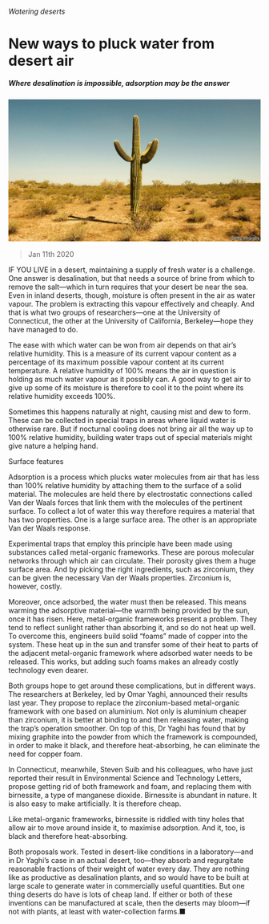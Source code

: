 ###### Watering deserts

# New ways to pluck water from desert air 

##### Where desalination is impossible, adsorption may be the answer 

![image](images/20200111_STP502.jpg) 

> Jan 11th 2020 

IF YOU LIVE in a desert, maintaining a supply of fresh water is a challenge. One answer is desalination, but that needs a source of brine from which to remove the salt—which in turn requires that your desert be near the sea. Even in inland deserts, though, moisture is often present in the air as water vapour. The problem is extracting this vapour effectively and cheaply. And that is what two groups of researchers—one at the University of Connecticut, the other at the University of California, Berkeley—hope they have managed to do.

The ease with which water can be won from air depends on that air’s relative humidity. This is a measure of its current vapour content as a percentage of its maximum possible vapour content at its current temperature. A relative humidity of 100% means the air in question is holding as much water vapour as it possibly can. A good way to get air to give up some of its moisture is therefore to cool it to the point where its relative humidity exceeds 100%.


Sometimes this happens naturally at night, causing mist and dew to form. These can be collected in special traps in areas where liquid water is otherwise rare. But if nocturnal cooling does not bring air all the way up to 100% relative humidity, building water traps out of special materials might give nature a helping hand.

Surface features

Adsorption is a process which plucks water molecules from air that has less than 100% relative humidity by attaching them to the surface of a solid material. The molecules are held there by electrostatic connections called Van der Waals forces that link them with the molecules of the pertinent surface. To collect a lot of water this way therefore requires a material that has two properties. One is a large surface area. The other is an appropriate Van der Waals response.

Experimental traps that employ this principle have been made using substances called metal-organic frameworks. These are porous molecular networks through which air can circulate. Their porosity gives them a huge surface area. And by picking the right ingredients, such as zirconium, they can be given the necessary Van der Waals properties. Zirconium is, however, costly.

Moreover, once adsorbed, the water must then be released. This means warming the adsorptive material—the warmth being provided by the sun, once it has risen. Here, metal-organic frameworks present a problem. They tend to reflect sunlight rather than absorbing it, and so do not heat up well. To overcome this, engineers build solid “foams” made of copper into the system. These heat up in the sun and transfer some of their heat to parts of the adjacent metal-organic framework where adsorbed water needs to be released. This works, but adding such foams makes an already costly technology even dearer.

Both groups hope to get around these complications, but in different ways. The researchers at Berkeley, led by Omar Yaghi, announced their results last year. They propose to replace the zirconium-based metal-organic framework with one based on aluminium. Not only is aluminium cheaper than zirconium, it is better at binding to and then releasing water, making the trap’s operation smoother. On top of this, Dr Yaghi has found that by mixing graphite into the powder from which the framework is compounded, in order to make it black, and therefore heat-absorbing, he can eliminate the need for copper foam.

In Connecticut, meanwhile, Steven Suib and his colleagues, who have just reported their result in Environmental Science and Technology Letters, propose getting rid of both framework and foam, and replacing them with birnessite, a type of manganese dioxide. Birnessite is abundant in nature. It is also easy to make artificially. It is therefore cheap.

Like metal-organic frameworks, birnessite is riddled with tiny holes that allow air to move around inside it, to maximise adsorption. And it, too, is black and therefore heat-absorbing.

Both proposals work. Tested in desert-like conditions in a laboratory—and in Dr Yaghi’s case in an actual desert, too—they absorb and regurgitate reasonable fractions of their weight of water every day. They are nothing like as productive as desalination plants, and so would have to be built at large scale to generate water in commercially useful quantities. But one thing deserts do have is lots of cheap land. If either or both of these inventions can be manufactured at scale, then the deserts may bloom—if not with plants, at least with water-collection farms.■

